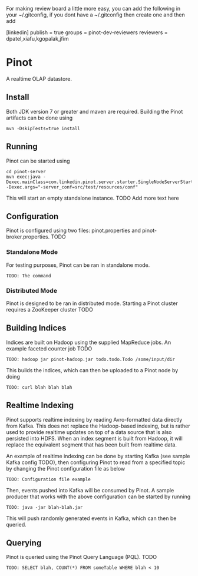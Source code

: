 
For making review board a little more easy, you can add the following in your ~/.gitconfig,
if you dont have a ~/.gitconfig then create one and then add 

[linkedin]
        publish = true
        groups = pinot-dev-reviewers
        reviewers = dpatel,xiafu,kgopalak,jfim





# Pinot

A realtime OLAP datastore.

## Install

Both JDK version 7 or greater and maven are required. Building the Pinot artifacts can be done using 

    mvn -DskipTests=true install

## Running

Pinot can be started using

    cd pinot-server
    mvn exec:java -Dexec.mainClass=com.linkedin.pinot.server.starter.SingleNodeServerStarter -Dexec.args="-server_conf=src/test/resources/conf"

This will start an empty standalone instance. TODO Add more text here

## Configuration

Pinot is configured using two files: pinot.properties and pinot-broker.properties. TODO

### Standalone Mode

For testing purposes, Pinot can be ran in standalone mode.

    TODO: The command

### Distributed Mode

Pinot is designed to be ran in distributed mode. Starting a Pinot cluster requires a ZooKeeper cluster TODO

## Building Indices

Indices are built on Hadoop using the supplied MapReduce jobs. An example faceted counter job TODO

    TODO: hadoop jar pinot-hadoop.jar todo.todo.Todo /some/input/dir

This builds the indices, which can then be uploaded to a Pinot node by doing

    TODO: curl blah blah blah

## Realtime Indexing

Pinot supports realtime indexing by reading Avro-formatted data directly from Kafka. This does not replace the
Hadoop-based indexing, but is rather used to provide realtime updates on top of a data source that is also persisted
into HDFS. When an index segment is built from Hadoop, it will replace the equivalent segment that has been built from
realtime data.

An example of realtime indexing can be done by starting Kafka (see sample Kafka config TODO), then configuring Pinot to
read from a specified topic by changing the Pinot configuration file as below

    TODO: Configuration file example

Then, events pushed into Kafka will be consumed by Pinot. A sample producer that works with the above configuration can
be started by running

    TODO: java -jar blah-blah.jar

This will push randomly generated events in Kafka, which can then be queried.

## Querying

Pinot is queried using the Pinot Query Language (PQL). TODO

    TODO: SELECT blah, COUNT(*) FROM someTable WHERE blah < 10

